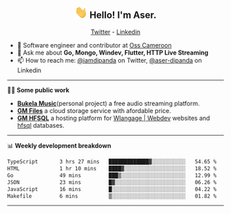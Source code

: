 <h2 align="center"> <img src="https://github.com/gabriel-TheCode/gabriel-TheCode/blob/master/gifs/Hi.gif" width="30px"> Hello! I'm Aser.</h2>
<p align="center">
  <a href="https://twitter.com/iamdipanda">Twitter</a> - 
  <a href="https://www.linkedin.com/in/aser-dipanda/">Linkedin</a>
</p>


- 🔭 Software engineer and contributor at [Oss Cameroon](https://github.com/osscameroon)
- 💬 Ask me about **Go, Mongo, Windev, Flutter, HTTP Live Streaming**
- 📫 How to reach me: [@iamdipanda](https://twitter.com/iamdipanda) on Twitter, [@aser-dipanda](https://www.linkedin.com/in/aser-dipanda/) on Linkedin

-------

👨‍💻 **Some public work**

- **[Bukela Music](https://music.bukela.co)**(personal project) a free audio streaming platform. 
- **[GM Files](https://gamesmania.io)** a cloud storage service with afordable price.
- **[GM HFSQL](https://gamesmania.io)** a hosting platform for [Wlangage | Webdev](https://pcsoft.fr/webdev/index.html) websites and [hfsql](https://pcsoft.fr/accueilpub/hfsql.htm) databases.
-------

📊 **Weekly development breakdown**

<!--START_SECTION:waka-->

```text
TypeScript       3 hrs 27 mins   █████████████▓░░░░░░░░░░░   54.65 %
HTML             1 hr 10 mins    ████▓░░░░░░░░░░░░░░░░░░░░   18.52 %
Go               49 mins         ███▒░░░░░░░░░░░░░░░░░░░░░   12.99 %
JSON             23 mins         █▓░░░░░░░░░░░░░░░░░░░░░░░   06.26 %
JavaScript       16 mins         █░░░░░░░░░░░░░░░░░░░░░░░░   04.22 %
Makefile         6 mins          ▒░░░░░░░░░░░░░░░░░░░░░░░░   01.82 %
```

<!--END_SECTION:waka-->

-------
